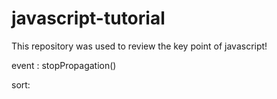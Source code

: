 # javascript-tutorial
This repository was used to review the key point of javascript!

event :  stopPropagation()

sort: